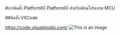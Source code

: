 #การติดตั้ง PlatformIO 
PlatformIO สำหรับเขียนโปรแกรม MCU

##ติดตั้ง VSCode

https://code.visualstudio.com/
![This is an image](https://miro.medium.com/v2/resize:fit:720/format:webp/1*Qb-QYoXVTr6ZjWrQGHY8Lw.png)
